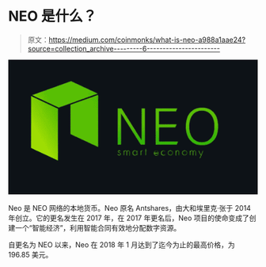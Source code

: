 # NEO 是什么？

> 原文：<https://medium.com/coinmonks/what-is-neo-a988a1aae24?source=collection_archive---------6----------------------->

![](img/3514d5a43e62cda2b0fc146f214552cb.png)

Neo 是 NEO 网络的本地货币。Neo 原名 Antshares，由大和埃里克·张于 2014 年创立。它的更名发生在 2017 年，在 2017 年更名后，Neo 项目的使命变成了创建一个“智能经济”，利用智能合同有效地分配数字资源。

自更名为 NEO 以来，Neo 在 2018 年 1 月达到了迄今为止的最高价格，为 196.85 美元。